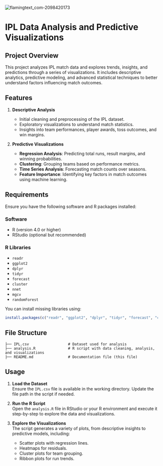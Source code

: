 
![flamingtext_com-2098420173](https://github.com/user-attachments/assets/343ee6f5-4e42-4a38-ade4-5d68fcb65b53)
# IPL Data Analysis and Predictive Visualizations

## Project Overview
This project analyzes IPL match data and explores trends, insights, and predictions through a series of visualizations. It includes descriptive analytics, predictive modeling, and advanced statistical techniques to better understand factors influencing match outcomes.

## Features
1. **Descriptive Analysis**
   - Initial cleaning and preprocessing of the IPL dataset.
   - Exploratory visualizations to understand match statistics.
   - Insights into team performances, player awards, toss outcomes, and win margins.

2. **Predictive Visualizations**
   - **Regression Analysis**: Predicting total runs, result margins, and winning probabilities.
   - **Clustering**: Grouping teams based on performance metrics.
   - **Time Series Analysis**: Forecasting match counts over seasons.
   - **Feature Importance**: Identifying key factors in match outcomes using machine learning.

## Requirements
Ensure you have the following software and R packages installed:

### Software
- R (version 4.0 or higher)
- RStudio (optional but recommended)

### R Libraries
- `readr`  
- `ggplot2`  
- `dplyr`  
- `tidyr`  
- `forecast`  
- `cluster`  
- `nnet`  
- `mgcv`  
- `randomForest`  

You can install missing libraries using:
```r
install.packages(c("readr", "ggplot2", "dplyr", "tidyr", "forecast", "cluster", "nnet", "mgcv", "randomForest"))
```

## File Structure
```
├── IPL.csv                  # Dataset used for analysis
├── analysis.R               # R script with data cleaning, analysis, and visualizations
├── README.md                # Documentation file (this file)
```

## Usage
1. **Load the Dataset**  
   Ensure the `IPL.csv` file is available in the working directory. Update the file path in the script if needed.

2. **Run the R Script**  
   Open the `analysis.R` file in RStudio or your R environment and execute it step-by-step to explore the data and visualizations.

3. **Explore the Visualizations**  
   The script generates a variety of plots, from descriptive insights to predictive models, including:
   - Scatter plots with regression lines.
   - Heatmaps for residuals.
   - Cluster plots for team grouping.
   - Ribbon plots for run trends.
